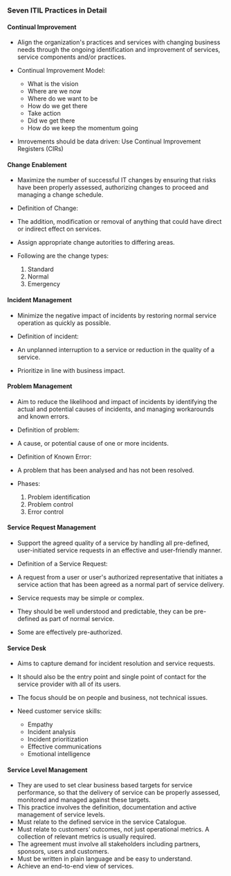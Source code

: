 ### Seven ITIL Practices in Detail

#### Continual Improvement

- Align the organization's practices and services with changing business needs through the ongoing identification and improvement of services, service components and/or practices.

- Continual Improvement Model:

  - What is the vision
  - Where are we now
  - Where do we want to be
  - How do we get there
  - Take action
  - Did we get there
  - How do we keep the momentum going

- Imrovements should be data driven: Use Continual Improvement Registers (CIRs)

#### Change Enablement

- Maximize the number of successful IT changes by ensuring that risks have been properly assessed, authorizing changes to proceed and managing a change schedule.

- Definition of Change:
- The addition, modification or removal of anything that could have direct or indirect effect on services.

- Assign appropriate change autorities to differing areas.
- Following are the change types:
  1. Standard
  2. Normal
  3. Emergency

#### Incident Management

- Minimize the negative impact of incidents by restoring normal service operation as quickly as possible.

- Definition of incident:
- An unplanned interruption to a service or reduction in the quality of a service.
- Prioritize in line with business impact.

#### Problem Management

- Aim to reduce the likelihood and impact of incidents by identifying the actual and potential causes of incidents, and managing workarounds and known errors.

- Definition of problem:
- A cause, or potential cause of one or more incidents.

- Definition of Known Error:
- A problem that has been analysed and has not been resolved.

- Phases:
  1. Problem identification
  2. Problem control
  3. Error control

#### Service Request Management

- Support the agreed quality of a service by handling all pre-defined, user-initiated service requests in an effective and user-friendly manner.

- Definition of a Service Request:
- A request from a user or user's authorized representative that initiates a service action that has been agreed as a normal part of service delivery.

- Service requests may be simple or complex.
- They should be well understood and predictable, they can be pre-defined as part of normal service.
- Some are effectively pre-authorized.

#### Service Desk

- Aims to capture demand for incident resolution and service requests.
- It should also be the entry point and single point of contact for the service provider with all of its users.
- The focus should be on people and business, not technical issues.

- Need customer service skills:
  - Empathy
  - Incident analysis
  - Incident prioritization
  - Effective communications
  - Emotional intelligence

#### Service Level Management

- They are used to set clear business based targets for service performance, so that the delivery of service can be properly assessed, monitored and managed against these targets.
- This practice involves the definition, documentation and active management of service levels.
- Must relate to the defined service in the service Catalogue.
- Must relate to customers' outcomes, not just operational metrics. A collection of relevant metrics is usually required.
- The agreement must involve all stakeholders including partners, sponsors, users and customers.
- Must be written in plain language and be easy to understand.
- Achieve an end-to-end view of services.
